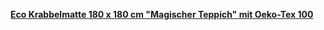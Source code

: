 [**Eco Krabbelmatte 180 x 180 cm "Magischer Teppich" mit Oeko-Tex 100**](https://www.eco-krabbelmatte.de/shop/krabbelmatte-magischer-teppich-180-cm-x-180-cm/?nabe=4725696420380672:1)